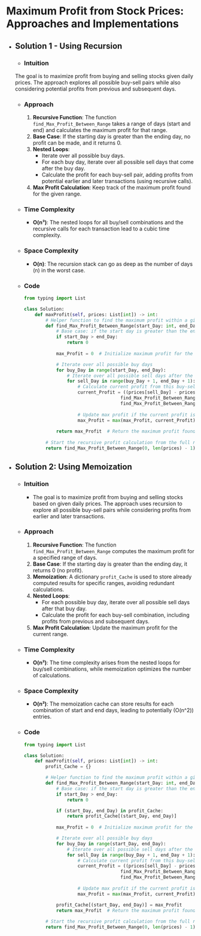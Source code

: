 # Maximum Profit from Stock Prices: Approaches and Implementations
- ## Solution 1 - Using Recursion
    - ### Intuition
    The goal is to maximize profit from buying and selling stocks given daily prices. The approach explores all possible buy-sell pairs while also considering potential profits from previous and subsequent days.

    - ### Approach
        1. **Recursive Function**: The function `find_Max_Profit_Between_Range` takes a range of days (start and end) and calculates the maximum profit for that range.
        2. **Base Case**: If the starting day is greater than the ending day, no profit can be made, and it returns 0.
        3. **Nested Loops**: 
            - Iterate over all possible buy days.
            - For each buy day, iterate over all possible sell days that come after the buy day.
            - Calculate the profit for each buy-sell pair, adding profits from potential earlier and later transactions (using recursive calls).
        4. **Max Profit Calculation**: Keep track of the maximum profit found for the given range.

    - ### Time Complexity
        - **O(n³)**: The nested loops for all buy/sell combinations and the recursive calls for each transaction lead to a cubic time complexity.

    - ### Space Complexity
        - **O(n)**: The recursion stack can go as deep as the number of days (n) in the worst case.

    - ### Code
        ```python
        from typing import List

        class Solution:
            def maxProfit(self, prices: List[int]) -> int:
                # Helper function to find the maximum profit within a given range
                def find_Max_Profit_Between_Range(start_Day: int, end_Day: int) -> int:
                    # Base case: if the start day is greater than the end day, no profit can be made
                    if start_Day > end_Day:
                        return 0
                    
                    max_Profit = 0  # Initialize maximum profit for the current range

                    # Iterate over all possible buy days
                    for buy_Day in range(start_Day, end_Day):
                        # Iterate over all possible sell days after the buy day
                        for sell_Day in range(buy_Day + 1, end_Day + 1):
                            # Calculate current profit from this buy-sell pair
                            current_Profit = ((prices[sell_Day] - prices[buy_Day]) + 
                                            find_Max_Profit_Between_Range(start_Day, buy_Day - 1) + 
                                            find_Max_Profit_Between_Range(sell_Day + 1, end_Day))
                            
                            # Update max profit if the current profit is greater
                            max_Profit = max(max_Profit, current_Profit)
                    
                    return max_Profit  # Return the maximum profit found in this range
                
                # Start the recursive profit calculation from the full range of days
                return find_Max_Profit_Between_Range(0, len(prices) - 1)
        ```
    
- ## Solution 2: Using Memoization
    - ### Intuition
        - The goal is to maximize profit from buying and selling stocks based on given daily prices. The approach uses recursion to explore all possible buy-sell pairs while considering profits from earlier and later transactions.

    - ### Approach
        1. **Recursive Function**: The function `find_Max_Profit_Between_Range` computes the maximum profit for a specified range of days.
        2. **Base Case**: If the starting day is greater than the ending day, it returns 0 (no profit).
        3. **Memoization**: A dictionary `profit_Cache` is used to store already computed results for specific ranges, avoiding redundant calculations.
        4. **Nested Loops**: 
            - For each possible buy day, iterate over all possible sell days after that buy day.
            - Calculate the profit for each buy-sell combination, including profits from previous and subsequent days.
        5. **Max Profit Calculation**: Update the maximum profit for the current range.

    - ### Time Complexity
        - **O(n²)**: The time complexity arises from the nested loops for buy/sell combinations, while memoization optimizes the number of calculations.

    - ### Space Complexity
        - **O(n²)**: The memoization cache can store results for each combination of start and end days, leading to potentially \(O(n^2)\) entries.


    - ### Code
        ```python
        from typing import List

        class Solution:
            def maxProfit(self, prices: List[int]) -> int:
                profit_Cache = {}

                # Helper function to find the maximum profit within a given range
                def find_Max_Profit_Between_Range(start_Day: int, end_Day: int) -> int:
                    # Base case: if the start day is greater than the end day, no profit can be made
                    if start_Day > end_Day:
                        return 0

                    if (start_Day, end_Day) in profit_Cache:
                        return profit_Cache[(start_Day, end_Day)]
                    
                    max_Profit = 0  # Initialize maximum profit for the current range

                    # Iterate over all possible buy days
                    for buy_Day in range(start_Day, end_Day):
                        # Iterate over all possible sell days after the buy day
                        for sell_Day in range(buy_Day + 1, end_Day + 1):
                            # Calculate current profit from this buy-sell pair
                            current_Profit = ((prices[sell_Day] - prices[buy_Day]) + 
                                            find_Max_Profit_Between_Range(start_Day, buy_Day - 1) + 
                                            find_Max_Profit_Between_Range(sell_Day + 1, end_Day))
                            
                            # Update max profit if the current profit is greater
                            max_Profit = max(max_Profit, current_Profit)

                    profit_Cache[(start_Day, end_Day)] = max_Profit
                    return max_Profit  # Return the maximum profit found in this range
                
                # Start the recursive profit calculation from the full range of days
                return find_Max_Profit_Between_Range(0, len(prices) - 1)
        ```